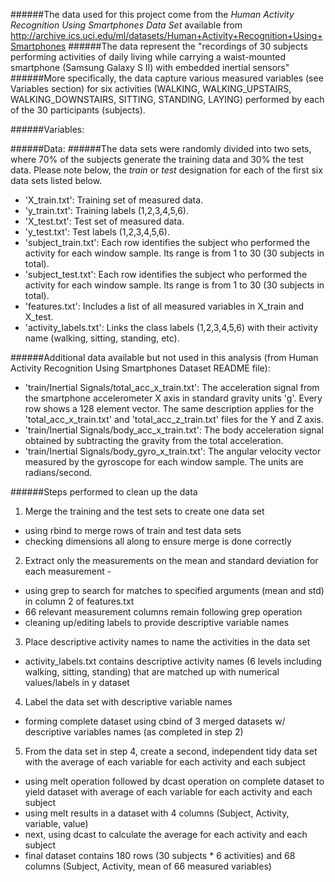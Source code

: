 ######The data used for this project come from the *Human Activity Recognition Using Smartphones Data Set* available from http://archive.ics.uci.edu/ml/datasets/Human+Activity+Recognition+Using+Smartphones
######The data represent the "recordings of 30 subjects performing activities of daily living while carrying a waist-mounted smartphone (Samsung Galaxy S II) with embedded inertial sensors" 
######More specifically, the data capture various measured variables (see Variables section) for six activities (WALKING, WALKING_UPSTAIRS, WALKING_DOWNSTAIRS, SITTING, STANDING, LAYING) performed by each of the 30 participants (subjects). 

######Variables:




######Data:
######The data sets were randomly divided into two sets, where 70% of the subjects generate the training data and 30% the test data.  Please note below, the *train* or *test* designation for each of the first six data sets listed below.
- 'X_train.txt': Training set of measured data.
- 'y_train.txt': Training labels (1,2,3,4,5,6).
- 'X_test.txt': Test set of measured data.
- 'y_test.txt': Test labels (1,2,3,4,5,6).
- 'subject_train.txt': Each row identifies the subject who performed the activity for each window sample. Its range is from 1 to 30 (30 subjects in total). 
- 'subject_test.txt': Each row identifies the subject who performed the activity for each window sample. Its range is from 1 to 30 (30 subjects in total). 
- 'features.txt': Includes a list of all measured variables in X_train and X_test.
- 'activity_labels.txt': Links the class labels (1,2,3,4,5,6) with their activity name (walking, sitting, standing, etc).

######Additional data available but not used in this analysis (from Human Activity Recognition Using Smartphones Dataset README file):
- 'train/Inertial Signals/total_acc_x_train.txt': The acceleration signal from the smartphone accelerometer X axis in standard gravity units 'g'. Every row shows a 128 element vector. The same description applies for the 'total_acc_x_train.txt' and 'total_acc_z_train.txt' files for the Y and Z axis. 
- 'train/Inertial Signals/body_acc_x_train.txt': The body acceleration signal obtained by subtracting the gravity from the total acceleration. 
- 'train/Inertial Signals/body_gyro_x_train.txt': The angular velocity vector measured by the gyroscope for each window sample. The units are radians/second. 



######Steps performed to clean up the data
1. Merge the training and the test sets to create one data set 
- using rbind to merge rows of train and test data sets 
- checking dimensions all along to ensure merge is done correctly
2. Extract only the measurements on the mean and standard deviation for each measurement - 
- using grep to search for matches to specified arguments (mean and std) in column 2 of features.txt
- 66 relevant measurement columns remain following grep operation 
- cleaning up/editing labels to provide descriptive variable names
3. Place descriptive activity names to name the activities in the data set 
- activity_labels.txt contains descriptive activity names (6 levels including walking, sitting, standing) that are matched up with numerical values/labels in y dataset
4. Label the data set with descriptive variable names 
- forming complete dataset using cbind of 3 merged datasets w/ descriptive variables names (as completed in step 2)
5. From the data set in step 4, create a second, independent tidy data set with the average of each variable for each activity and each subject 
- using melt operation followed by dcast operation on complete dataset to yield dataset with average of each variable for each activity and each subject
- using melt results in a dataset with 4 columns (Subject, Activity, variable, value)
- next, using dcast to calculate the average for each activity and each subject
- final dataset contains 180 rows (30 subjects * 6 activities) and 68 columns (Subject, Activity, mean of 66 measured variables)
